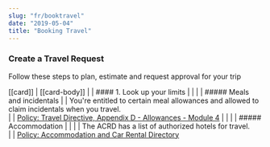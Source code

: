 ```yaml
---
slug: "fr/booktravel"
date: "2019-05-04"
title: "Booking Travel"
---
```


### Create a Travel Request

Follow these steps to plan, estimate and request approval for your trip

[[card]]
| [[card-body]]
| | #### 1. Look up your limits
| | 
| | ##### Meals and incidentals
| | You're entitled to certain meal allowances and allowed to claim incidentals when you travel.  
| | [Policy: Travel Directive, Appendix D - Allowances - Module 4](https://www.njc-cnm.gc.ca/directive/app_d/en)
| | 
| | ##### Accommodation
| |
| | The ACRD has a list of authorized hotels for travel.  
| | [Policy: Accommodation and Car Rental Directory](http://rehelv-acrd.tpsgc-pwgsc.gc.ca/acrds/index-eng.aspx)
